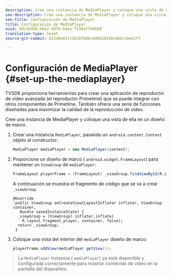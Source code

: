 ```yaml
---
description: Cree una instancia de MediaPlayer y coloque una vista de ella en un diseño de marco.
seo-description: Cree una instancia de MediaPlayer y coloque una vista de ella en un diseño de marco.
seo-title: Configuración de MediaPlayer
title: Configuración de MediaPlayer
uuid: 49c3edb9-b6e2-49f8-b4aa-f230af7de6b0
translation-type: tm+mt
source-git-commit: 812d04037c3b18f8d8cdd0d18430c686c3eee1ff

---
```



# Configuración de MediaPlayer {#set-up-the-mediaplayer}

TVSDK proporciona herramientas para crear una aplicación de reproductor de vídeo avanzada (el reproductor Primetime) que se puede integrar con otros componentes de Primetime. También ofrece una serie de funciones diseñadas para maximizar la calidad de la reproducción de vídeo.

Cree una instancia de MediaPlayer y coloque una vista de ella en un diseño de marco.

1. Crear una instancia `MediaPlayer`, pasando un `android.content.Context` objeto al constructor:

   ```java
   MediaPlayer mediaPlayer = new MediaPlayer(context);
   ```

1. Proporcione un diseño de marco ( `android.widget.FrameLayout`) para mantener un `ViewGroup` de `mediaPlayer`:

   ```java
   FrameLayout playerFrame = (FrameLayout) _viewGroup.findViewById(R.id.playerFrame);
   ```

   A continuación se muestra el fragmento de código que se va a crear `_viewGroup`.

   ```
   @Override 
    public ViewGroup onCreateView(LayoutInflater inflater, ViewGroup container, 
      Bundle savedInstanceState) { 
     _viewGroup = (ViewGroup) inflater.inflate( 
       R.layout.fragment_player, container, false); 
     return _viewGroup; 
    }
   ```

1. Coloque una vista del interior del `mediaPlayer` diseño de marco:

   ```java
   playerFrame.addView(mediaPlayer.getView());
   ```

>La `MediaPlayer` instancia ( `mediaPlayer`) ya está disponible y configurada correctamente para mostrar contenido de vídeo en la pantalla del dispositivo.